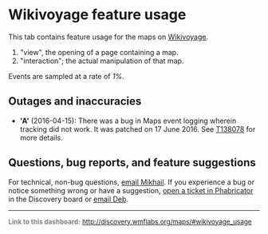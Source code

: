 Wikivoyage feature usage
=======

This tab contains feature usage for the maps on [Wikivoyage](https://en.wikivoyage.org/).

1. "view", the opening of a page containing a map.
2. "interaction"; the actual manipulation of that map.

Events are sampled at a rate of *1%*.

Outages and inaccuracies
------

- **'A'** (2016-04-15): There was a bug in Maps event logging wherein tracking did not work. It was patched on 17 June 2016. See [T138078](https://phabricator.wikimedia.org/T138078) for more details.

Questions, bug reports, and feature suggestions
------
For technical, non-bug questions, [email Mikhail](mailto:mpopov@wikimedia.org?subject=Dashboard%20Question). If you experience a bug or notice something wrong or have a suggestion, [open a ticket in Phabricator](https://phabricator.wikimedia.org/maniphest/task/create/?projects=Discovery) in the Discovery board or [email Deb](mailto:deb@wikimedia.org?subject=Dashboard%20Question).

<hr style="border-color: gray;">
<p style="font-size: small; color: gray;">
  <strong>Link to this dashboard:</strong>
  <a href="http://discovery.wmflabs.org/maps/#wikivoyage_usage">
    http://discovery.wmflabs.org/maps/#wikivoyage_usage
  </a>
</p>

